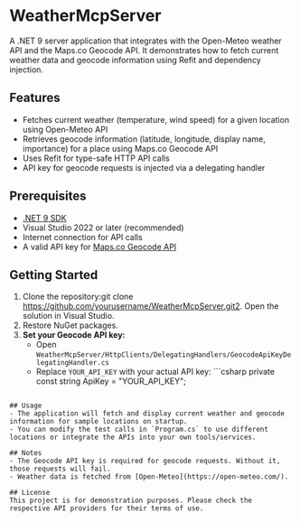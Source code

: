 # WeatherMcpServer

A .NET 9 server application that integrates with the Open-Meteo weather API and the Maps.co Geocode API. It demonstrates how to fetch current weather data and geocode information using Refit and dependency injection.

## Features
- Fetches current weather (temperature, wind speed) for a given location using Open-Meteo API
- Retrieves geocode information (latitude, longitude, display name, importance) for a place using Maps.co Geocode API
- Uses Refit for type-safe HTTP API calls
- API key for geocode requests is injected via a delegating handler

## Prerequisites
- [.NET 9 SDK](https://dotnet.microsoft.com/download/dotnet/9.0)
- Visual Studio 2022 or later (recommended)
- Internet connection for API calls
- A valid API key for [Maps.co Geocode API](https://geocode.maps.co/)

## Getting Started
1. Clone the repository:git clone https://github.com/yourusername/WeatherMcpServer.git2. Open the solution in Visual Studio.
3. Restore NuGet packages.
4. **Set your Geocode API key:**
   - Open `WeatherMcpServer/HttpClients/DelegatingHandlers/GeocodeApiKeyDelegatingHandler.cs`
   - Replace `YOUR_API_KEY` with your actual API key: ```csharp
 private const string ApiKey = "YOUR_API_KEY";
 ```5. Build and run the project.

## Usage
- The application will fetch and display current weather and geocode information for sample locations on startup.
- You can modify the test calls in `Program.cs` to use different locations or integrate the APIs into your own tools/services.

## Notes
- The Geocode API key is required for geocode requests. Without it, those requests will fail.
- Weather data is fetched from [Open-Meteo](https://open-meteo.com/).

## License
This project is for demonstration purposes. Please check the respective API providers for their terms of use.